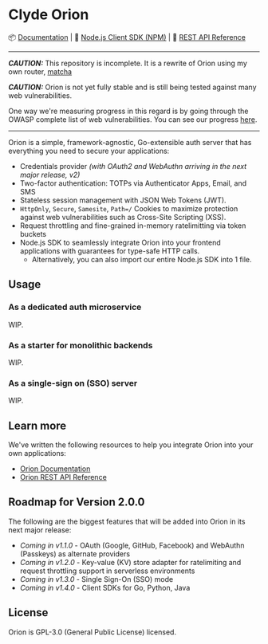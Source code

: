 # Clyde Orion

📦 [Documentation](#) | 🌿 [Node.js Client SDK (NPM)](#) | 📃 [REST API Reference](#)

---

**_CAUTION:_** This repository is incomplete. It is a rewrite of Orion using my own router, [matcha](https://github.com/abyanmajid/matcha)

**_CAUTION:_** Orion is not yet fully stable and is still being tested against many web vulnerabilities.

One way we're measuring progress in this regard is by going through the OWASP complete list of web vulnerabilities. You can see our progress [here](#).

---

Orion is a simple, framework-agnostic, Go-extensible auth server that has everything you need to secure your applications:

- Credentials provider _(with OAuth2 and WebAuthn arriving in the next major release, v2)_
- Two-factor authentication: TOTPs via Authenticator Apps, Email, and SMS
- Stateless session management with JSON Web Tokens (JWT).
- `HttpOnly`, `Secure`, `Samesite`, `Path=/` Cookies to maximize protection against web vulnerabilities such as Cross-Site Scripting (XSS).
- Request throttling and fine-grained in-memory ratelimitting via token buckets
- Node.js SDK to seamlessly integrate Orion into your frontend applications with guarantees for type-safe HTTP calls.
  - Alternatively, you can also import our entire Node.js SDK into 1 file.

## Usage

### As a dedicated auth microservice

WIP.

### As a starter for monolithic backends

WIP.

### As a single-sign on (SSO) server

WIP.

## Learn more

We've written the following resources to help you integrate Orion into your own applications:

- [Orion Documentation](#)
- [Orion REST API Reference](#)

## Roadmap for Version 2.0.0

The following are the biggest features that will be added into Orion in its next major release:

- _Coming in v1.1.0_ - OAuth (Google, GitHub, Facebook) and WebAuthn (Passkeys) as alternate providers
- _Coming in v1.2.0_ - Key-value (KV) store adapter for ratelimiting and request throttling support in serverless environments
- _Coming in v1.3.0_ - Single Sign-On (SSO) mode
- _Coming in v1.4.0_ - Client SDKs for Go, Python, Java

## License

Orion is GPL-3.0 (General Public License) licensed.
